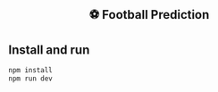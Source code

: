 <center><h2>⚽️ Football Prediction</h2></center>

## Install and run

```bash
npm install
npm run dev
```